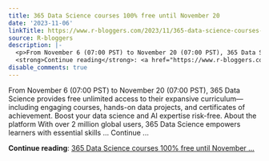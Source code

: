 ```yaml
---
title: 365 Data Science courses 100% free until November 20
date: '2023-11-06'
linkTitle: https://www.r-bloggers.com/2023/11/365-data-science-courses-100-free-until-november-20/
source: R-bloggers
description: |-
  <p>From November 6 (07:00 PST) to November 20 (07:00 PST), 365 Data Science provides free unlimited access to their expansive curriculum—including engaging courses, hands-on data projects, and certificates of achievement. Boost your data science and AI expertise risk-free. About the platform With over 2 million global users, 365 Data Science empowers learners with essential skills … Continue ...</p>
  <strong>Continue reading</strong>: <a href="https://www.r-bloggers.com/2023/11/365-data-science-courses-100-free-until-november-20/">365 Data Science courses 100% free until November ...
disable_comments: true
---
```

<p>From November 6 (07:00 PST) to November 20 (07:00 PST), 365 Data Science provides free unlimited access to their expansive curriculum—including engaging courses, hands-on data projects, and certificates of achievement. Boost your data science and AI expertise risk-free. About the platform With over 2 million global users, 365 Data Science empowers learners with essential skills … Continue ...</p>
<strong>Continue reading</strong>: <a href="https://www.r-bloggers.com/2023/11/365-data-science-courses-100-free-until-november-20/">365 Data Science courses 100% free until November ...